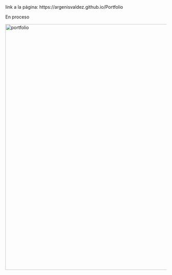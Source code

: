 <div target="_blank">link a la página: https://argenisvaldez.github.io/Portfolio</div> 

En proceso 

<img width="1366" height="768" alt="portfolio" src="https://github.com/user-attachments/assets/93cfbcdb-3ae6-4980-aaef-785417850d14" />
